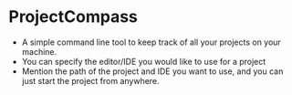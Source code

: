 # ProjectCompass
- A simple command line tool to keep track of all your projects on your machine.
- You can specify the editor/IDE you would like to use for a project
- Mention the path of the project and IDE you want to use, and you can just start the project from anywhere.
